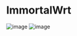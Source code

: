 # ImmortalWrt


![image](https://github.com/00485/A/assets/98136757/59942045-7c7d-4ba8-b184-1800426c158d)
![image](https://github.com/00485/A/assets/98136757/141ced04-34f5-4a0b-8af5-93e564fbf290)
